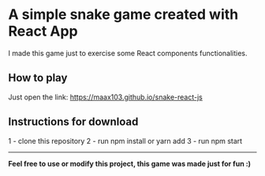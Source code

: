 # A simple snake game created with React App

  I made this game just to exercise some React components functionalities.

## How to play

  Just open the link: https://maax103.github.io/snake-react-js

## Instructions for download

  1 - clone this repository
  2 - run npm install or yarn add
  3 - run npm start
  
  ---
  **Feel free to use or modify this project, this game was made just for fun :)**

